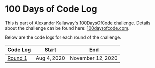 <!-- markdownlint-disable MD022 MD024 MD032 MD033 -->

# 100 Days of Code Log

This is part of Alexander Kallaway's [100DaysOfCode challenge](https://github.com/Kallaway/100-days-of-code). Details about the challenge can be found here: [100daysofcode.com](http://100daysofcode.com/).

Below are the code logs for each round of the challenge.

| Code Log                                                        | Start       | End               |
| --------------------------------------------------------------- | ----------- | ----------------- |
| [Round 1](https://james-priest.github.io/100-days-of-code-log/) | Aug 4, 2020 | November 12, 2020 |
